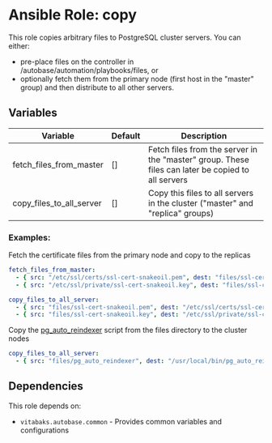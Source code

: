 # Ansible Role: copy

This role copies arbitrary files to PostgreSQL cluster servers. You can either:
- pre-place files on the controller in /autobase/automation/playbooks/files, or
- optionally fetch them from the primary node (first host in the "master" group) and then distribute to all other servers.

## Variables

| Variable | Default | Description |
|----------|---------|-------------|
| fetch_files_from_master | [] | Fetch files from the server in the "master" group. These files can later be copied to all servers |
| copy_files_to_all_server | [] | Copy this files to all servers in the cluster ("master" and "replica" groups) |

### Examples:

Fetch the certificate files from the primary node and copy to the replicas

```yaml
fetch_files_from_master:
  - { src: "/etc/ssl/certs/ssl-cert-snakeoil.pem", dest: "files/ssl-cert-snakeoil.pem" }
  - { src: "/etc/ssl/private/ssl-cert-snakeoil.key", dest: "files/ssl-cert-snakeoil.key" }

copy_files_to_all_server:
  - { src: "files/ssl-cert-snakeoil.pem", dest: "/etc/ssl/certs/ssl-cert-snakeoil.pem", owner: "postgres", group: "postgres", mode: "0644" }
  - { src: "files/ssl-cert-snakeoil.key", dest: "/etc/ssl/private/ssl-cert-snakeoil.key", owner: "postgres", group: "postgres", mode: "0600" }
```

Copy the [pg_auto_reindexer](https://github.com/vitabaks/pg_auto_reindexer) script from the files directory to the cluster nodes

```yaml
copy_files_to_all_server:
  - { src: "files/pg_auto_reindexer", dest: "/usr/local/bin/pg_auto_reindexer", owner: "postgres", group: "postgres", mode: "0750" }
```

## Dependencies

This role depends on:
- `vitabaks.autobase.common` - Provides common variables and configurations

